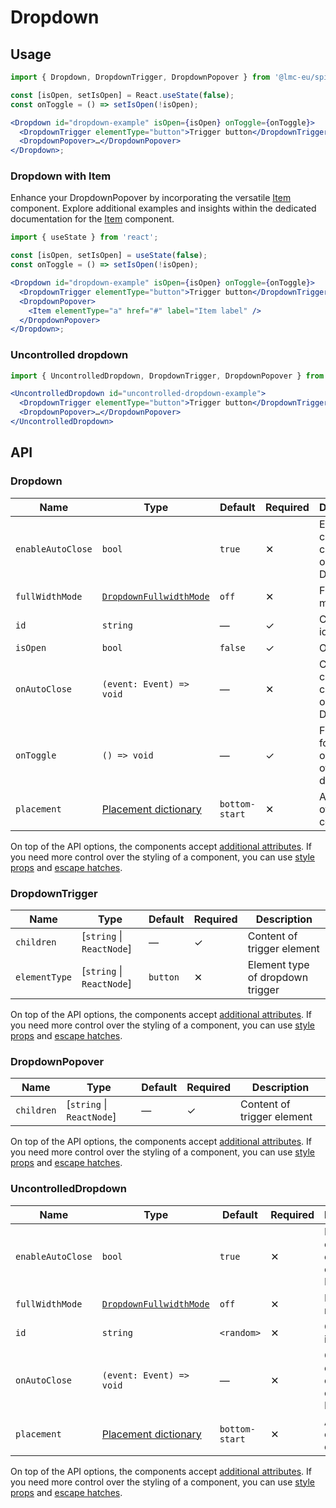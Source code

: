 # Dropdown

## Usage

```jsx
import { Dropdown, DropdownTrigger, DropdownPopover } from '@lmc-eu/spirit-web-react/components';
```

```jsx
const [isOpen, setIsOpen] = React.useState(false);
const onToggle = () => setIsOpen(!isOpen);

<Dropdown id="dropdown-example" isOpen={isOpen} onToggle={onToggle}>
  <DropdownTrigger elementType="button">Trigger button</DropdownTrigger>
  <DropdownPopover>…</DropdownPopover>
</Dropdown>;
```

### Dropdown with Item

Enhance your DropdownPopover by incorporating the versatile [Item][item] component.
Explore additional examples and insights within the dedicated documentation for the [Item][item] component.

```jsx
import { useState } from 'react';

const [isOpen, setIsOpen] = useState(false);
const onToggle = () => setIsOpen(!isOpen);

<Dropdown id="dropdown-example" isOpen={isOpen} onToggle={onToggle}>
  <DropdownTrigger elementType="button">Trigger button</DropdownTrigger>
  <DropdownPopover>
    <Item elementType="a" href="#" label="Item label" />
  </DropdownPopover>
</Dropdown>;
```

### Uncontrolled dropdown

```jsx
import { UncontrolledDropdown, DropdownTrigger, DropdownPopover } from '@lmc-eu/spirit-web-react/components';
```

```jsx
<UncontrolledDropdown id="uncontrolled-dropdown-example">
  <DropdownTrigger elementType="button">Trigger button</DropdownTrigger>
  <DropdownPopover>…</DropdownPopover>
</UncontrolledDropdown>
```

## API

### Dropdown

| Name              | Type                                             | Default        | Required | Description                                    |
| ----------------- | ------------------------------------------------ | -------------- | -------- | ---------------------------------------------- |
| `enableAutoClose` | `bool`                                           | `true`         | ✕        | Enables close on click outside of Dropdown     |
| `fullWidthMode`   | [`DropdownFullwidthMode`][dropdownfullwidthmode] | `off`          | ✕        | Full-width mode                                |
| `id`              | `string`                                         | —              | ✓        | Component id                                   |
| `isOpen`          | `bool`                                           | `false`        | ✓        | Open state                                     |
| `onAutoClose`     | `(event: Event) => void`                         | —              | ✕        | Callback on close on click outside of Dropdown |
| `onToggle`        | `() => void`                                     | —              | ✓        | Function for toggle open state of dropdown     |
| `placement`       | [Placement dictionary][dictionary-placement]     | `bottom-start` | ✕        | Alignment of the component                     |

On top of the API options, the components accept [additional attributes][readme-additional-attributes].
If you need more control over the styling of a component, you can use [style props][readme-style-props]
and [escape hatches][readme-escape-hatches].

### DropdownTrigger

| Name          | Type                      | Default  | Required | Description                      |
| ------------- | ------------------------- | -------- | -------- | -------------------------------- |
| `children`    | [`string` \| `ReactNode`] | —        | ✓        | Content of trigger element       |
| `elementType` | [`string` \| `ReactNode`] | `button` | ✕        | Element type of dropdown trigger |

On top of the API options, the components accept [additional attributes][readme-additional-attributes].
If you need more control over the styling of a component, you can use [style props][readme-style-props]
and [escape hatches][readme-escape-hatches].

### DropdownPopover

| Name       | Type                      | Default | Required | Description                |
| ---------- | ------------------------- | ------- | -------- | -------------------------- |
| `children` | [`string` \| `ReactNode`] | —       | ✓        | Content of trigger element |

On top of the API options, the components accept [additional attributes][readme-additional-attributes].
If you need more control over the styling of a component, you can use [style props][readme-style-props]
and [escape hatches][readme-escape-hatches].

### UncontrolledDropdown

| Name              | Type                                             | Default        | Required | Description                                    |
| ----------------- | ------------------------------------------------ | -------------- | -------- | ---------------------------------------------- |
| `enableAutoClose` | `bool`                                           | `true`         | ✕        | Enables close on click outside of Dropdown     |
| `fullWidthMode`   | [`DropdownFullwidthMode`][dropdownfullwidthmode] | `off`          | ✕        | Full-width mode                                |
| `id`              | `string`                                         | `<random>`     | ✕        | Component id                                   |
| `onAutoClose`     | `(event: Event) => void`                         | —              | ✕        | Callback on close on click outside of Dropdown |
| `placement`       | [Placement dictionary][dictionary-placement]     | `bottom-start` | ✕        | Alignment of the component                     |

On top of the API options, the components accept [additional attributes][readme-additional-attributes].
If you need more control over the styling of a component, you can use [style props][readme-style-props]
and [escape hatches][readme-escape-hatches].

[dictionary-placement]: https://github.com/lmc-eu/spirit-design-system/tree/main/docs/DICTIONARIES.md#placement
[dropdownfullwidthmode]: https://github.com/lmc-eu/spirit-design-system/blob/main/packages/web-react/src/types/dropdown.ts#L19
[item]: https://github.com/lmc-eu/spirit-design-system/blob/main/packages/web-react/src/components/Item/README.md
[readme-additional-attributes]: https://github.com/lmc-eu/spirit-design-system/blob/main/packages/web-react/README.md#additional-attributes
[readme-escape-hatches]: https://github.com/lmc-eu/spirit-design-system/blob/main/packages/web-react/README.md#escape-hatches
[readme-style-props]: https://github.com/lmc-eu/spirit-design-system/blob/main/packages/web-react/README.md#style-props
